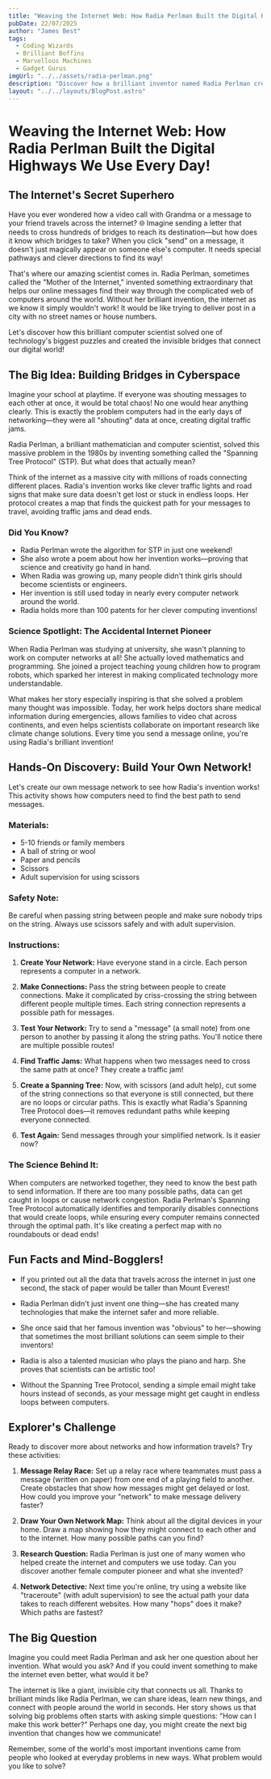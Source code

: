 ```yaml
---
title: "Weaving the Internet Web: How Radia Perlman Built the Digital Highways We Use Every Day!"
pubDate: 22/07/2025
author: "James Best"
tags:
  - Coding Wizards
  - Brilliant Boffins
  - Marvellous Machines
  - Gadget Gurus
imgUrl: "../../assets/radia-perlman.png"
description: "Discover how a brilliant inventor named Radia Perlman created special computer 'bridges' that help our messages travel across the internet. Learn how her amazing invention works and try your own network-building activities to see how information travels around the world!"
layout: "../../layouts/BlogPost.astro"
---
```


# Weaving the Internet Web: How Radia Perlman Built the Digital Highways We Use Every Day!

## The Internet's Secret Superhero

Have you ever wondered how a video call with Grandma or a message to your friend travels across the internet? 🌐 Imagine sending a letter that needs to cross hundreds of bridges to reach its destination—but how does it know which bridges to take? When you click "send" on a message, it doesn't just magically appear on someone else's computer. It needs special pathways and clever directions to find its way!

That's where our amazing scientist comes in. Radia Perlman, sometimes called the "Mother of the Internet," invented something extraordinary that helps our online messages find their way through the complicated web of computers around the world. Without her brilliant invention, the internet as we know it simply wouldn't work! It would be like trying to deliver post in a city with no street names or house numbers.

Let's discover how this brilliant computer scientist solved one of technology's biggest puzzles and created the invisible bridges that connect our digital world!

## The Big Idea: Building Bridges in Cyberspace

Imagine your school at playtime. If everyone was shouting messages to each other at once, it would be total chaos! No one would hear anything clearly. This is exactly the problem computers had in the early days of networking—they were all "shouting" data at once, creating digital traffic jams.

Radia Perlman, a brilliant mathematician and computer scientist, solved this massive problem in the 1980s by inventing something called the "Spanning Tree Protocol" (STP). But what does that actually mean?

Think of the internet as a massive city with millions of roads connecting different places. Radia's invention works like clever traffic lights and road signs that make sure data doesn't get lost or stuck in endless loops. Her protocol creates a map that finds the quickest path for your messages to travel, avoiding traffic jams and dead ends.

### Did You Know?
* Radia Perlman wrote the algorithm for STP in just one weekend!
* She also wrote a poem about how her invention works—proving that science and creativity go hand in hand.
* When Radia was growing up, many people didn't think girls should become scientists or engineers.
* Her invention is still used today in nearly every computer network around the world.
* Radia holds more than 100 patents for her clever computing inventions!

### Science Spotlight: The Accidental Internet Pioneer
When Radia Perlman was studying at university, she wasn't planning to work on computer networks at all! She actually loved mathematics and programming. She joined a project teaching young children how to program robots, which sparked her interest in making complicated technology more understandable.

What makes her story especially inspiring is that she solved a problem many thought was impossible. Today, her work helps doctors share medical information during emergencies, allows families to video chat across continents, and even helps scientists collaborate on important research like climate change solutions. Every time you send a message online, you're using Radia's brilliant invention!

## Hands-On Discovery: Build Your Own Network!

Let's create our own message network to see how Radia's invention works! This activity shows how computers need to find the best path to send messages.

### Materials:
* 5-10 friends or family members
* A ball of string or wool
* Paper and pencils
* Scissors
* Adult supervision for using scissors

### Safety Note:
Be careful when passing string between people and make sure nobody trips on the string. Always use scissors safely and with adult supervision.

### Instructions:

1. **Create Your Network:** Have everyone stand in a circle. Each person represents a computer in a network.

2. **Make Connections:** Pass the string between people to create connections. Make it complicated by criss-crossing the string between different people multiple times. Each string connection represents a possible path for messages.

3. **Test Your Network:** Try to send a "message" (a small note) from one person to another by passing it along the string paths. You'll notice there are multiple possible routes!

4. **Find Traffic Jams:** What happens when two messages need to cross the same path at once? They create a traffic jam!

5. **Create a Spanning Tree:** Now, with scissors (and adult help), cut some of the string connections so that everyone is still connected, but there are no loops or circular paths. This is exactly what Radia's Spanning Tree Protocol does—it removes redundant paths while keeping everyone connected.

6. **Test Again:** Send messages through your simplified network. Is it easier now?

### The Science Behind It:
When computers are networked together, they need to know the best path to send information. If there are too many possible paths, data can get caught in loops or cause network congestion. Radia Perlman's Spanning Tree Protocol automatically identifies and temporarily disables connections that would create loops, while ensuring every computer remains connected through the optimal path. It's like creating a perfect map with no roundabouts or dead ends!

## Fun Facts and Mind-Bogglers!

* If you printed out all the data that travels across the internet in just one second, the stack of paper would be taller than Mount Everest!

* Radia Perlman didn't just invent one thing—she has created many technologies that make the internet safer and more reliable.

* She once said that her famous invention was "obvious" to her—showing that sometimes the most brilliant solutions can seem simple to their inventors!

* Radia is also a talented musician who plays the piano and harp. She proves that scientists can be artistic too!

* Without the Spanning Tree Protocol, sending a simple email might take hours instead of seconds, as your message might get caught in endless loops between computers.

## Explorer's Challenge

Ready to discover more about networks and how information travels? Try these activities:

1. **Message Relay Race:** Set up a relay race where teammates must pass a message (written on paper) from one end of a playing field to another. Create obstacles that show how messages might get delayed or lost. How could you improve your "network" to make message delivery faster?

2. **Draw Your Own Network Map:** Think about all the digital devices in your home. Draw a map showing how they might connect to each other and to the internet. How many possible paths can you find?

3. **Research Question:** Radia Perlman is just one of many women who helped create the internet and computers we use today. Can you discover another female computer pioneer and what she invented?

4. **Network Detective:** Next time you're online, try using a website like "traceroute" (with adult supervision) to see the actual path your data takes to reach different websites. How many "hops" does it make? Which paths are fastest?

## The Big Question

Imagine you could meet Radia Perlman and ask her one question about her invention. What would you ask? And if you could invent something to make the internet even better, what would it be?

The internet is like a giant, invisible city that connects us all. Thanks to brilliant minds like Radia Perlman, we can share ideas, learn new things, and connect with people around the world in seconds. Her story shows us that solving big problems often starts with asking simple questions: "How can I make this work better?" Perhaps one day, you might create the next big invention that changes how we communicate!

Remember, some of the world's most important inventions came from people who looked at everyday problems in new ways. What problem would you like to solve?
